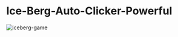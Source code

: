 # Ice-Berg-Auto-Clicker-Powerful
![iceberg-game](https://github.com/user-attachments/assets/d3ca549c-b927-4a00-89dd-5ecc98c4c834)
